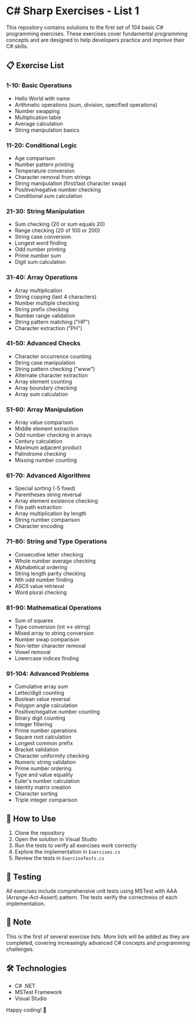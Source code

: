 # C# Sharp Exercises - List 1

This repository contains solutions to the first set of 104 basic C# programming exercises. These exercises cover fundamental programming concepts and are designed to help developers practice and improve their C# skills.

## 📋 Exercise List

### 1-10: Basic Operations
- Hello World with name
- Arithmetic operations (sum, division, specified operations)
- Number swapping
- Multiplication table
- Average calculation
- String manipulation basics

### 11-20: Conditional Logic
- Age comparison
- Number pattern printing
- Temperature conversion
- Character removal from strings
- String manipulation (first/last character swap)
- Positive/negative number checking
- Conditional sum calculation

### 21-30: String Manipulation
- Sum checking (20 or sum equals 20)
- Range checking (20 of 100 or 200)
- String case conversion
- Longest word finding
- Odd number printing
- Prime number sum
- Digit sum calculation

### 31-40: Array Operations
- Array multiplication
- String copying (last 4 characters)
- Number multiple checking
- String prefix checking
- Number range validation
- String pattern matching ("HP")
- Character extraction ("PH")

### 41-50: Advanced Checks
- Character occurrence counting
- String case manipulation
- String pattern checking ("www")
- Alternate character extraction
- Array element counting
- Array boundary checking
- Array sum calculation

### 51-60: Array Manipulation
- Array value comparison
- Middle element extraction
- Odd number checking in arrays
- Century calculation
- Maximum adjacent product
- Palindrome checking
- Missing number counting

### 61-70: Advanced Algorithms
- Special sorting (-5 fixed)
- Parentheses string reversal
- Array element existence checking
- File path extraction
- Array multiplication by length
- String number comparison
- Character encoding

### 71-80: String and Type Operations
- Consecutive letter checking
- Whole number average checking
- Alphabetical ordering
- String length parity checking
- Nth odd number finding
- ASCII value retrieval
- Word plural checking

### 81-90: Mathematical Operations
- Sum of squares
- Type conversion (int ↔ string)
- Mixed array to string conversion
- Number swap comparison
- Non-letter character removal
- Vowel removal
- Lowercase indices finding

### 91-104: Advanced Problems
- Cumulative array sum
- Letter/digit counting
- Boolean value reversal
- Polygon angle calculation
- Positive/negative number counting
- Binary digit counting
- Integer filtering
- Prime number operations
- Square root calculation
- Longest common prefix
- Bracket validation
- Character uniformity checking
- Numeric string validation
- Prime number ordering
- Type and value equality
- Euler's number calculation
- Identity matrix creation
- Character sorting
- Triple integer comparison

## 🚀 How to Use

1. Clone the repository
2. Open the solution in Visual Studio
3. Run the tests to verify all exercises work correctly
4. Explore the implementation in `Exercises.cs`
5. Review the tests in `ExerciseTests.cs`

## 🧪 Testing

All exercises include comprehensive unit tests using MSTest with AAA (Arrange-Act-Assert) pattern. The tests verify the correctness of each implementation.

## 📝 Note

This is the first of several exercise lists. More lists will be added as they are completed, covering increasingly advanced C# concepts and programming challenges.

## 🛠️ Technologies

- C# .NET
- MSTest Framework
- Visual Studio

Happy coding! 🎯
